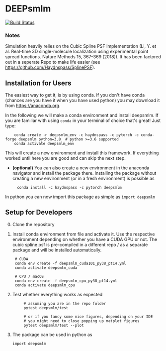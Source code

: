 # DEEPsmlm
[![Build Status](https://travis-ci.com/Haydnspass/DeepSMLM.svg?token=qb4PpCab8Gb7CDLAuNTY&branch=master)](https://travis-ci.com/Haydnspass/DeepSMLM)

### Notes
Simulation heavily relies on the Cubic Spline PSF Implementation (Li, Y. et al. Real-time 3D single-molecule localization using experimental point spread functions. Nature Methods 15, 367–369 (2018)).
It has been factored out in a seperate Repo to make life easier (see https://github.com/Haydnspass/SplinePSF).


## Installation for Users
The easiest way to get it, is by using conda. If you don't have conda (chances are you have it when you have used python)
you may download it from https://anaconda.org.

In the following we will make a conda environment and install deepsmlm. If you are familiar with using
```conda``` in your terminal of choice that's great! Just type:

        conda create -n deepsmlm_env -c haydnspass -c pytorch -c conda-forge deepsmlm python=3.8  # python >=3.6 supported
        conda activate deepsmlm_env
        
This will create a new environment and install this framework. 
If everything worked until here you are good and can skip the next step.

- **(optional)** You can also create a new environment in the anaconda
navigator and install the package there. Installing the package without creating a new environment 
(or in a fresh environment) is possible as

        conda install -c haydnspass -c pytorch deepsmlm
        
In python you can now import this package as simple as ```import deepsmlm```

## Setup for Developers
0. Clone the repository
1. Install conda environment from file and activate it. Use the respective environment depending on whether you have a CUDA GPU or not.
The cubic spline psf is pre-compiled in a different repo / as a separate package and will be installed automatically.

        # CUDA
        conda env create -f deepsmlm_cuda101_py38_pt14.yml
        conda activate deepsmlm_cuda   
        
        # CPU / macOS
        conda env create -f deepsmlm_cpu_py38_pt14.yml
        conda activate deepsmlm_cpu
            
3. Test whether everything works as expected

            # assuming you are in the repo folder
            pytest deepsmlm/test
            
            # or if you fancy some nice figures, depending on your IDE 
            # you might need to close popping up matplot figures
            pytest deepsmlm/test --plot  
    
4. The package can be used in python as

    ```import deepsmlm```